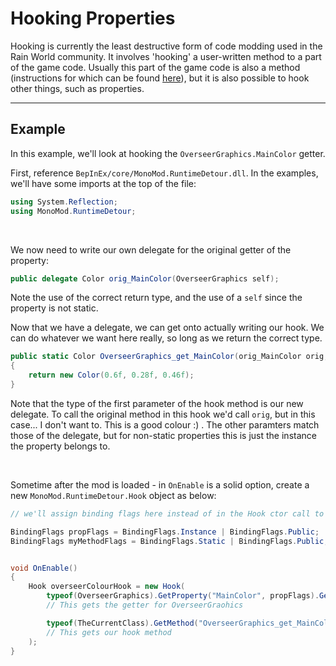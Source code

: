 # Hooking Properties

Hooking is currently the least destructive form of code modding used in the Rain World community. It involves 'hooking' a user-written method to a part of the game code.
Usually this part of the game code is also a method (instructions for which can be found [here](BepInPlugins.html)), but it is also possible to hook other things, such as properties.

---

## Example

In this example, we'll look at hooking the `OverseerGraphics.MainColor` getter.

First, reference `BepInEx/core/MonoMod.RuntimeDetour.dll`. In the examples, we'll have some imports at the top of the file:
```cs
using System.Reflection;
using MonoMod.RuntimeDetour;
```
<br>

We now need to write our own delegate for the original getter of the property:
```cs
public delegate Color orig_MainColor(OverseerGraphics self);
```
Note the use of the correct return type, and the use of a `self` since the property is not static.

Now that we have a delegate, we can get onto actually writing our hook. We can do whatever we want here really, so long as we return the correct type.
```cs
public static Color OverseerGraphics_get_MainColor(orig_MainColor orig, OverseerGraphics self)
{
    return new Color(0.6f, 0.28f, 0.46f);
}
```
Note that the type of the first parameter of the hook method is our new delegate. To call the original method in this hook we'd call `orig`, but in this case... I don't want to. This is a good colour :)  . The other paramters match those of the delegate, but for non-static properties this is just the instance the property belongs to.

<br>

Sometime after the mod is loaded - in `OnEnable` is a solid option, create a new `MonoMod.RuntimeDetour.Hook` object as below: 

```cs
// we'll assign binding flags here instead of in the Hook ctor call to organise things a bit for the example.

BindingFlags propFlags = BindingFlags.Instance | BindingFlags.Public;
BindingFlags myMethodFlags = BindingFlags.Static | BindingFlags.Public;


void OnEnable()
{
    Hook overseerColourHook = new Hook(
        typeof(OverseerGraphics).GetProperty("MainColor", propFlags).GetGetMethod(),
        // This gets the getter for OverseerGraohics

        typeof(TheCurrentClass).GetMethod("OverseerGraphics_get_MainColor", myMethodFlags)
        // This gets our hook method
    );
}
```
